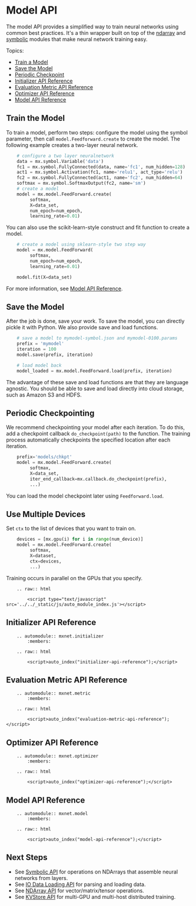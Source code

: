 # Model API

The model API provides a simplified way to train neural networks using common best practices.
It's a thin wrapper built on top of the [ndarray](ndarray.md) and [symbolic](symbol.md)
modules that make neural network training easy.

Topics:

* [Train a Model](#train-a-model)
* [Save the Model](#save-the-model)
* [Periodic Checkpoint](#periodic-checkpointing)
* [Initializer API Reference](#initializer-api-reference)
* [Evaluation Metric API Reference](#initializer-api-reference)
* [Optimizer API Reference](#optimizer-api-reference)
* [Model API Reference](#model-api-reference)

## Train the Model

To train a model, perform two steps: configure the model using the symbol parameter,
then call ```model.Feedforward.create``` to create the model.
The following example creates a two-layer neural network.

```python
    # configure a two layer neuralnetwork
    data = mx.symbol.Variable('data')
    fc1 = mx.symbol.FullyConnected(data, name='fc1', num_hidden=128)
    act1 = mx.symbol.Activation(fc1, name='relu1', act_type='relu')
    fc2 = mx.symbol.FullyConnected(act1, name='fc2', num_hidden=64)
    softmax = mx.symbol.SoftmaxOutput(fc2, name='sm')
    # create a model
    model = mx.model.FeedForward.create(
         softmax,
         X=data_set,
         num_epoch=num_epoch,
         learning_rate=0.01)
```
You can also use the scikit-learn-style construct and fit function to create a model.

```python
    # create a model using sklearn-style two step way
    model = mx.model.FeedForward(
         softmax,
         num_epoch=num_epoch,
         learning_rate=0.01)

    model.fit(X=data_set)
```
For more information, see [Model API Reference](#model-api-reference).

## Save the Model

After the job is done, save your work.
To save the model, you can directly pickle it with Python.
We also provide save and load functions.

```python
    # save a model to mymodel-symbol.json and mymodel-0100.params
    prefix = 'mymodel'
    iteration = 100
    model.save(prefix, iteration)

    # load model back
    model_loaded = mx.model.FeedForward.load(prefix, iteration)
```
The advantage of these save and load functions are that they are language agnostic.
You should be able to save and load directly into cloud storage, such as Amazon S3 and HDFS.

##  Periodic Checkpointing

We recommend checkpointing your model after each iteration.
To do this, add a checkpoint callback ```do_checkpoint(path)``` to the function.
The training process automatically checkpoints the specified location after
each iteration.

```python
    prefix='models/chkpt'
    model = mx.model.FeedForward.create(
         softmax,
         X=data_set,
         iter_end_callback=mx.callback.do_checkpoint(prefix),
         ...)
```
You can load the model checkpoint later using ```Feedforward.load```.

## Use Multiple Devices

Set ```ctx``` to the list of devices that you want to train on.

```python
    devices = [mx.gpu(i) for i in range(num_device)]
    model = mx.model.FeedForward.create(
         softmax,
         X=dataset,
         ctx=devices,
         ...)
```
Training occurs in parallel on the GPUs that you specify.

```eval_rst
    .. raw:: html

        <script type="text/javascript" src='../../_static/js/auto_module_index.js'></script>
```


## Initializer API Reference


```eval_rst
    .. automodule:: mxnet.initializer
        :members:

    .. raw:: html

        <script>auto_index("initializer-api-reference");</script>
```

## Evaluation Metric API Reference


```eval_rst
    .. automodule:: mxnet.metric
        :members:

    .. raw:: html

        <script>auto_index("evaluation-metric-api-reference");</script>
```

## Optimizer API Reference


```eval_rst
    .. automodule:: mxnet.optimizer
        :members:

    .. raw:: html

        <script>auto_index("optimizer-api-reference");</script>
```

## Model API Reference


```eval_rst
    .. automodule:: mxnet.model
        :members:

    .. raw:: html

        <script>auto_index("model-api-reference");</script>
```

## Next Steps
* See [Symbolic API](symbol.md) for operations on NDArrays that assemble neural networks from layers.
* See [IO Data Loading API](io.md) for parsing and loading data.
* See [NDArray API](ndarray.md) for vector/matrix/tensor operations.
* See [KVStore API](kvstore.md) for multi-GPU and multi-host distributed training.
